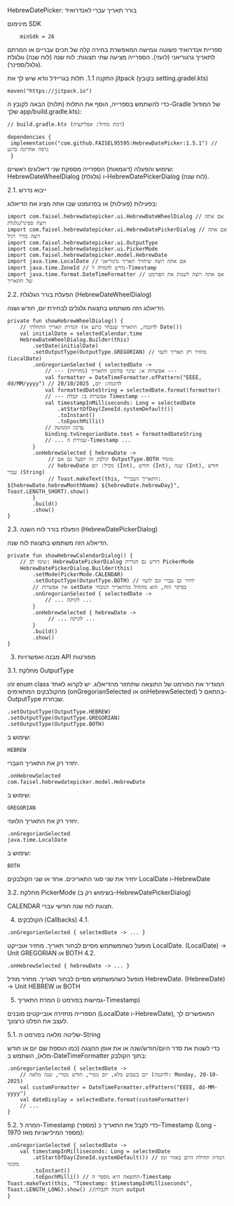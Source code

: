 HebrewDatePicker: בורר תאריך עברי לאנדרואיד

מינימום SDK
       
        minSdk = 26


ספריית אנדרואיד פשוטה וגמישה המאפשרת בחירה קלה של תכים עבריים או המרתם לתאריך גרגוריאני (לועזי). הספרייה מציעה שתי תצוגות: לוח שנה (לוח שנה) וגלגלת (גלגל/ספינר).

התקנה
1.1. תלות בגריידל
וודא שיש לך את jitpack (בקובץ setting.gradel.kts)

```
maven("https://jitpack.io")
```

כדי להשתמש בספרייה, הוסף את התלות (תלות) הבאה לקובץ ה-Gradle של המודול שלך app/build.gradle.kts):

```
// build.gradle.kts (רמת מודול: אפליקציה)

dependencies {
 implementation("com.github.FAISEL95595:HebrewDatePicker:1.5.1") // גרסה אחרונה כרגע
 }
```

שימוש והפעלה (דוגמאות)
הספרייה מספקת שני דיאלוגים ראשיים: HebrewDateWheelDialog (גלגלת) ו-HebrewDatePickerDialog (לוח שנה).

2.1. ייבוא ​​נדרש

בפעילות (פעילות) או בפרגמנט שבו אתה מציג את הדיאלוג:

```
import com.faisel.hebrewdatepicker.ui.HebrewDateWheelDialog // אם אתה רוצה ספינר/גלגלת
import com.faisel.hebrewdatepicker.ui.HebrewDatePickerDialog // אם אתה רוצה בורר רגיל
import com.faisel.hebrewdatepicker.ui.OutputType
import com.faisel.hebrewdatepicker.ui.PickerMode
import com.faisel.hebrewdatepicker.model.HebrewDate
import java.time.LocalDate // אם אתה רוצה שיחזיר תאריך גרגוריאני
import java.time.ZoneId // נדרש להמרה ל-Timestamp
import java.time.format.DateTimeFormatter // אם אתה רוצה לשנות את הפורמט של התאריך

```

2.2. הפעלת בורר הגלגלת (HebrewDateWheelDialog)

הדיאלוג הזה משתמש בתצוגת גלגלים לבחירת יום, חודש ושנה.

```
private fun showHebrewWheelDialog() {
    // הגדרת תאריך התחלתי (לדוגמה, התאריך שנבחר כרגע או Date())
    val initialDate = selectedCalendar.time 
    HebrewDateWheelDialog.Builder(this)
        .setDate(initialDate) 
        .setOutputType(OutputType.GREGORIAN) // מחזיר רק תאריך לועזי (LocalDate)
        .onGregorianSelected { selectedDate ->   
            // --- אפשרות א: שינוי פורמט התאריך (מחרוזת) ---
            val formatter = DateTimeFormatter.ofPattern("EEEE, dd/MM/yyyy") // לדוגמה: יום, 20/10/2025
            val formattedDateString = selectedDate.format(formatter)
            // --- אפשרות ב: קבלת Timestamp ---
            val timestampInMilliseconds: Long = selectedDate
                .atStartOfDay(ZoneId.systemDefault()) 
                .toInstant()
                .toEpochMilli()
            // עדכון הממשק
            binding.tvGregorianDate.text = formattedDateString
            // ... שמירת ה-Timestamp ...
        }
        .onHebrewSelected { hebrewDate ->
             // קולבק זה יופעל גם אם OutputType.BOTH מוגדר
             // hebrewDate מכיל: יום (Int), חודש (Int), שנה (Int), חודש עברי (String)
             // Toast.makeText(this, "התאריך העברי: ${hebrewDate.hebrewMonthName} ${hebrewDate.hebrewDay}", Toast.LENGTH_SHORT).show()
        }
        .build()
        .show()
}
```


2.3. הפעלת בורר לוח השנה (HebrewDatePickerDialog)

הדיאלוג הזה משתמש בתצוגת לוח שנה.

```
private fun showHebrewCalendarDialog() {
    // שימו לב: HebrewDatePickerDialog דורש גם הגדרת PickerMode
    HebrewDatePickerDialog.Builder(this)
        .setMode(PickerMode.CALENDAR)
        .setOutputType(OutputType.BOTH) // יחזיר גם עברי וגם לועזי
        // אין אפשרות setDate בפיקר הזה, הוא מתחיל מהתאריך הנוכחי
        .onGregorianSelected { selectedDate -> 
            // ... לוגיקה ...
        }
        .onHebrewSelected { hebrewDate ->
             // ... לוגיקה ...
        }
        .build()
        .show()
}
```


3. מבנה ואפשרויות API מפורטות

3.1. מחלקת OutputType

זהו enum class המגדיר את הפורמט של התוצאה שתחזור מהדיאלוג. יש לקרוא לאחד מהקולבקים המתאימים (onGregorianSelected או onHebrewSelected) בהתאם ל-OutputType שבחרת.



```
.setOutputType(OutputType.HEBREW)
.setOutputType(OutputType.GREGORIAN)
.setOutputType(OutputType.BOTH)
```


שימוש ב:

```
HEBREW
```
יחזיר רק את התאריך העברי.
```
.onHebrewSelected
com.faisel.hebrewdatepicker.model.HebrewDate
```


שימוש ב:


```
GREGORIAN
```
יחזיר רק את התאריך הלועזי.
```
.onGregorianSelected
java.time.LocalDate
```

שימוש ב:


```
BOTH
```
יחזיר את שני סוגי התאריכים.
אחד או שני הקולבקים
LocalDate ו-HebrewDate

3.2. מחלקת PickerMode (בשימוש רק ב-HebrewDatePickerDialog)

CALENDAR
תצוגת לוח שנה חודשי עברי.

4. הקולבקים (Callbacks)
4.1.
```
.onGregorianSelected { selectedDate -> ... }
```
מופעל כשהמשתמש מסיים לבחור תאריך. מחזיר אובייקט LocalDate.
(LocalDate) -> Unit
GREGORIAN או BOTH
4.2.
```
.onHebrewSelected { hebrewDate -> ... }
```

מופעל כשהמשתמש מסיים לבחור תאריך. מחזיר מודל HebrewDate.
(HebrewDate) -> Unit
HEBREW או BOTH

5. המרת התאריך (גמישות בפורמט ו-Timestamp)

הספרייה מחזירה אובייקטים מובנים (LocalDate ו-HebrewDate), המאפשרים לך לעצב את הפלט כרצונך.

5.1. שליטה מלאה בפורמט ה-String

כדי לשנות את סדר היום/חודש/שנה או את אופן ההצגה (כמו הוספת שם יום או חודש מלא), השתמש ב-DateTimeFormatter בתוך הקולבק:

```
.onGregorianSelected { selectedDate ->
    // יום בשבוע מלא, יום נומרי, חודש נומרי, שנה מלאה (לדוגמה: Monday, 20-10-2025)
    val customFormatter = DateTimeFormatter.ofPattern("EEEE, dd-MM-yyyy") 
    val dateDisplay = selectedDate.format(customFormatter)
    // ...
}
```


5.2. המרה ל-Timestamp (מספר)
כדי לקבל את התאריך כ-Timestamp (Long - מספר המילישניות מאז $1970$):
```
.onGregorianSelected { selectedDate ->
    val timestampInMilliseconds: Long = selectedDate
        .atStartOfDay(ZoneId.systemDefault()) // המרת תחילת היום באזור זמן מקומי
        .toInstant()
        .toEpochMilli() // התוצאה היא מספר ה-Timestamp
Toast.makeText(this, "Timestamp: $timestampInMilliseconds", Toast.LENGTH_LONG).show() //דוגמה לקבלת output
}
```
